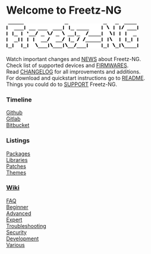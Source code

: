 # Welcome to Freetz-NG
[![Freetz-NG](screenshots/000-XXX_Freetz-NG_trans.png "Freetz-NG")](#)<br>
<br>
Watch important changes and [NEWS](NEWS.md) about Freetz-NG.<br>
Check list of supported devices and [FIRMWARES](FIRMWARES.md).<br>
Read [CHANGELOG](CHANGELOG.md) for all improvements and additions.<br>
For download and quickstart instructions go to [README](https://github.com/Freetz-NG/freetz-ng/blob/master/README.md#readme).<br>
Things you could do to [SUPPORT](SUPPORT.md) Freetz-NG.<br>

### Timeline
[Github](https://github.com/Freetz-NG/freetz-ng/commits/master)<br>
[Gitlab](https://gitlab.com/Freetz-NG/freetz-ng/commits/master)<br>
[Bitbucket](https://bitbucket.org/Freetz-NG/freetz-ng/commits/branch/master)<br>

### Listings
[Packages](make/README.md)<br>
[Libraries](libs/README.md)<br>
[Patches](patches/README.md)<br>
[Themes](themes/README.md)<br>

### [Wiki](wiki/README.md)

[//]: # ( WikiDYN )

[FAQ](wiki/00_FAQ/README.md)<br>
[Beginner](wiki/10_Beginner/README.md)<br>
[Advanced](wiki/20_Advanced/README.md)<br>
[Expert](wiki/30_Expert/README.md)<br>
[Troubleshooting](wiki/40_Troubleshooting/README.md)<br>
[Security](wiki/50_Security/README.md)<br>
[Development](wiki/60_Development/README.md)<br>
[Various](wiki/70_Various/README.md)<br>

[//]: # ( WikiEND )


